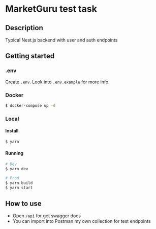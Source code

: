 # MarketGuru test task

## Description

Typical Nest.js backend with user and auth endpoints

## Getting started

### .env

Create `.env`. Look into `.env.example` for more info.

### Docker

```bash
$ docker-compose up -d
```

### Local

#### Install

```bash
$ yarn
```

#### Running

```bash
# Dev
$ yarn dev

# Prod
$ yarn build
$ yarn start
```

## How to use

- Open `/api` for get swagger docs
- You can import into Postman my own collection for test endpoints